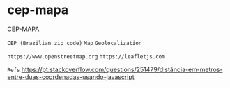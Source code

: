 # cep-mapa
CEP-MAPA

`CEP (Brazilian zip code)`
`Map`
`Geolocalization`


`https://www.openstreetmap.org`
`https://leafletjs.com`

``` Refs ```
https://pt.stackoverflow.com/questions/251479/distância-em-metros-entre-duas-coordenadas-usando-javascript
